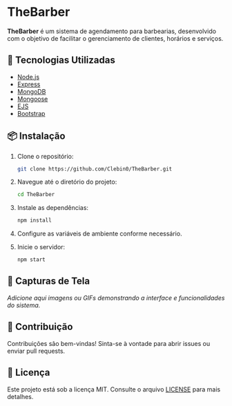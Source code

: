 
# TheBarber

**TheBarber** é um sistema de agendamento para barbearias, desenvolvido com o objetivo de facilitar o gerenciamento de clientes, horários e serviços.

## 🚀 Tecnologias Utilizadas

- [Node.js](https://nodejs.org/)
- [Express](https://expressjs.com/)
- [MongoDB](https://www.mongodb.com/)
- [Mongoose](https://mongoosejs.com/)
- [EJS](https://ejs.co/)
- [Bootstrap](https://getbootstrap.com/)

## 📦 Instalação

1. Clone o repositório:

   ```bash
   git clone https://github.com/Clebin0/TheBarber.git
   ```

2. Navegue até o diretório do projeto:

   ```bash
   cd TheBarber
   ```

3. Instale as dependências:

   ```bash
   npm install
   ```

4. Configure as variáveis de ambiente conforme necessário.

5. Inicie o servidor:

   ```bash
   npm start
   ```

## 📸 Capturas de Tela

*Adicione aqui imagens ou GIFs demonstrando a interface e funcionalidades do sistema.*

## 🤝 Contribuição

Contribuições são bem-vindas! Sinta-se à vontade para abrir issues ou enviar pull requests.

## 📄 Licença

Este projeto está sob a licença MIT. Consulte o arquivo [LICENSE](LICENSE) para mais detalhes.
